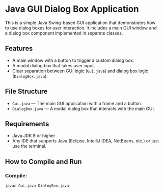 # Java GUI Dialog Box Application

This is a simple Java Swing-based GUI application that demonstrates how to use dialog boxes for user interaction. It includes a main GUI window and a dialog box component implemented in separate classes.

## Features

- A main window with a button to trigger a custom dialog box.
- A modal dialog box that takes user input.
- Clear separation between GUI logic (`Gui.java`) and dialog box logic (`DialogBox.java`).

## File Structure

- `Gui.java` — The main GUI application with a frame and a button.
- `DialogBox.java` — A modal dialog box that interacts with the main GUI.

## Requirements

- Java JDK 8 or higher
- Any IDE that supports Java (Eclipse, IntelliJ IDEA, NetBeans, etc.) or just use the terminal.

## How to Compile and Run

### Compile:

```bash
javac Gui.java DialogBox.java
